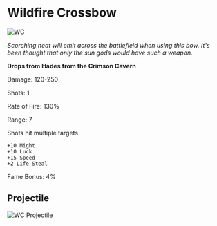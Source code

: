 # Wildfire Crossbow

![WC](https://vwiki.valorserver.com/api/item/picture/wildfire%20crossbow)

<i>Scorching heat will emit across the battlefield when using this bow. It's been thought that only the sun gods would have such a weapon.</i>

**Drops from Hades from the Crimson Cavern**

Damage: 120-250

Shots: 1

Rate of Fire: 130%

Range: 7

Shots hit multiple targets

    +10 Might
    +10 Luck
    +15 Speed
    +2 Life Steal
    
Fame Bonus: 4%

## Projectile

![WC Projectile](https://cdn.discordapp.com/attachments/953134990428868629/981412224008585276/wildfirecrossbow.gif)

